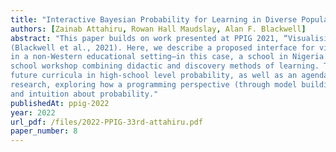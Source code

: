 ```yaml
---
title: "Interactive Bayesian Probability for Learning in Diverse Populations"
authors: [Zainab Attahiru, Rowan Hall Maudslay, Alan F. Blackwell]
abstract: "This paper builds on work presented at PPIG 2021, “Visualising Bayesian Probability in the Kalahari”
(Blackwell et al., 2021). Here, we describe a proposed interface for visualising Bayesian probability
in a non-Western educational setting—in this case, a school in Nigeria. We evaluate the approach in a
school workshop combining didactic and discovery methods of learning. The results offer insights for
future curricula in high-school level probability, as well as an agenda for Computer Science education
research, exploring how a programming perspective (through model building) might improve reasoning
and intuition about probability."
publishedAt: ppig-2022
year: 2022
url_pdf: /files/2022-PPIG-33rd-attahiru.pdf
paper_number: 8
---
```

